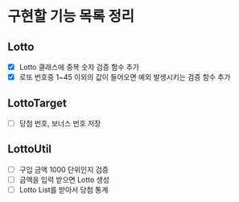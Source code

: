 # 구현할 기능 목록 정리

## Lotto

- [X] Lotto 클래스에 중복 숫자 검증 함수 추가
- [X] 로또 번호중 1~45 이외의 값이 들어오면 예외 발생시키는 검증 함수 추가

## LottoTarget

- [ ] 당첨 번호, 보너스 번호 저장

## LottoUtil

- [ ] 구입 금액 1000 단위인지 검증
- [ ] 금액을 입력 받으면 Lotto 생성
- [ ] Lotto List를 받아서 당첨 통계